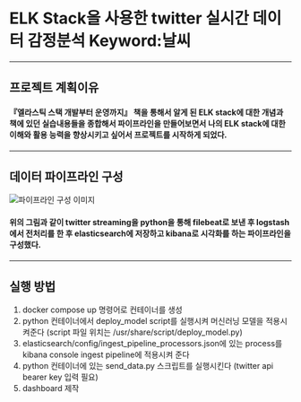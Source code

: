 
# ELK Stack을 사용한 twitter 실시간 데이터 감정분석 Keyword:날씨
------------
## 프로젝트 계획이유

#### 『엘라스틱 스택 개발부터 운영까지』 책을 통해서 알게 된 ELK stack에 대한 개념과 책에 있던 실습내용들을 종합해서 파이프라인을 만들어보면서 나의 ELK stack에 대한 이해와 활용 능력을 향상시키고 싶어서 프로젝트를 시작하게 되었다. 

------------
## 데이터 파이프라인 구성

![파이프라인 구성 이미지](https://img1.daumcdn.net/thumb/R1280x0/?scode=mtistory2&fname=https%3A%2F%2Fk.kakaocdn.net%2Fdn%2Fcoz0RT%2FbtrQPeHYcp9%2Fc4GC0Y0Ymk8gKcvzN87vKk%2Fimg.png)

#### 위의 그림과 같이 twitter streaming을 python을 통해 filebeat로 보낸 후 logstash에서 전처리를 한 후 elasticsearch에 저장하고 kibana로 시각화를 하는 파이프라인을 구성했다.

-------------

## 실행 방법

1. docker compose up 명령어로 컨테이너를 생성  
2. python 컨테이너에서 deploy_model script를 실행시켜 머신러닝 모델을 적용시켜준다 (script 파일 위치는 /usr/share/script/deploy_model.py)  
3. elasticsearch/config/ingest_pipeline_processors.json에 있는 process를 kibana console ingest pipeline에 적용시켜 준다
4. python 컨테이너에 있는 send_data.py 스크립트를 실행시킨다 (twitter api bearer key 입력 필요)  
5. dashboard 제작

